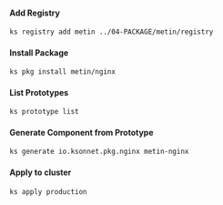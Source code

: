 #### Add Registry
``` bash
ks registry add metin ../04-PACKAGE/metin/registry
```

#### Install Package
``` bash
ks pkg install metin/nginx
```

#### List Prototypes
``` bash
ks prototype list
```

#### Generate Component from Prototype
``` bash
ks generate io.ksonnet.pkg.nginx metin-nginx
```

#### Apply to cluster
``` bash
ks apply production
```